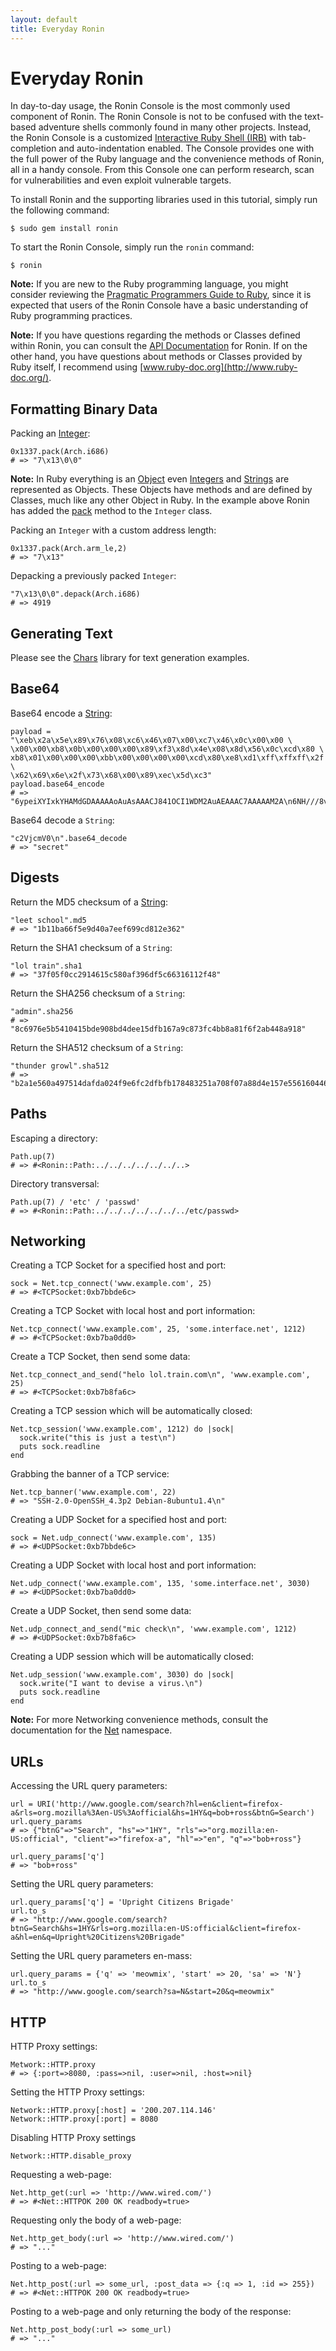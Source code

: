 ```yaml
---
layout: default
title: Everyday Ronin
---
```


Everyday Ronin
==============

In day-to-day usage, the Ronin Console is the most commonly used component
of Ronin. The Ronin Console is not to be confused with the text-based
adventure shells commonly found in many other projects. Instead, the Ronin
Console is a customized
[Interactive Ruby Shell (IRB)](http://en.wikipedia.org/wiki/Interactive_Ruby_Shell)
with tab-completion and auto-indentation enabled. The Console provides one
with the full power of the Ruby language and the convenience methods of
Ronin, all in a handy console. From this Console one can perform research,
scan for vulnerabilities and even exploit vulnerable targets.

To install Ronin and the supporting libraries used in this tutorial, simply
run the following command:

    $ sudo gem install ronin

To start the Ronin Console, simply run the `ronin` command:

    $ ronin

**Note:** If you are new to the Ruby programming language, you might
consider reviewing the
[Pragmatic Programmers Guide to Ruby](http://www.rubycentral.com/book/),
since it is expected that users of the Ronin Console have a basic
understanding of Ruby programming practices.

**Note:** If you have questions regarding the methods or Classes defined
within Ronin, you can consult the
[API Documentation](http://ronin.rubyforge.org/docs/ronin/)
for Ronin. If on the other hand, you have questions about methods or Classes
provided by Ruby itself, I recommend using
[www.ruby-doc.org](http://www.ruby-doc.org/).

Formatting Binary Data
----------------------

Packing an [Integer](http://www.ruby-doc.org/core/classes/Integer.html):

    0x1337.pack(Arch.i686)
    # => "7\x13\0\0"

**Note:** In Ruby everything is an [Object](http://www.ruby-doc.org/core/classes/Object.html)
even [Integers](http://www.ruby-doc.org/core/classes/Integer.html) and
[Strings](http://www.ruby-doc.org/core/classes/String.html)
are represented as Objects. These Objects have methods and are defined by
Classes, much like any other Object in Ruby. In the example above Ronin has
added the [pack](http://ronin.rubyforge.org/docs/ronin/Integer.html#pack-instance_method)
method to the `Integer` class.

Packing an `Integer` with a custom address length:

    0x1337.pack(Arch.arm_le,2)
    # => "7\x13"

Depacking a previously packed `Integer`:

    "7\x13\0\0".depack(Arch.i686)
    # => 4919

Generating Text
---------------

Please see the [Chars](http://chars.rubyforge.org/) library for text
generation examples.

Base64
------

Base64 encode a [String](http://www.ruby-doc.org/core/classes/String.html):

    payload = "\xeb\x2a\x5e\x89\x76\x08\xc6\x46\x07\x00\xc7\x46\x0c\x00\x00 \
    \x00\x00\xb8\x0b\x00\x00\x00\x89\xf3\x8d\x4e\x08\x8d\x56\x0c\xcd\x80 \
    xb8\x01\x00\x00\x00\xbb\x00\x00\x00\x00\xcd\x80\xe8\xd1\xff\xffxff\x2f \
    \x62\x69\x6e\x2f\x73\x68\x00\x89\xec\x5d\xc3"
    payload.base64_encode
    # => "6ypeiXYIxkYHAMdGDAAAAAoAuAsAAACJ841OCI1WDM2AuAEAAAC7AAAAAM2A\n6NH///8vYmluL3NoAInsXcM=\n"

Base64 decode a `String`:

    "c2VjcmV0\n".base64_decode
    # => "secret"

Digests
-------

Return the MD5 checksum of a [String](http://www.ruby-doc.org/core/classes/String.html):

    "leet school".md5
    # => "1b11ba66f5e9d40a7eef699cd812e362"

Return the SHA1 checksum of a `String`:

    "lol train".sha1
    # => "37f05f0cc2914615c580af396df5c66316112f48"

Return the SHA256 checksum of a `String`:

    "admin".sha256
    # => "8c6976e5b5410415bde908bd4dee15dfb167a9c873fc4bb8a81f6f2ab448a918"

Return the SHA512 checksum of a `String`:

    "thunder growl".sha512
    # => "b2a1e560a497514dafda024f9e6fc2dfbfb178483251a708f07a88d4e157e5561604460da313ebc88dde2814ae58a15ae4085d00efb6a825a62f5be3215f5cbf"

Paths
-----

Escaping a directory:

    Path.up(7)
    # => #<Ronin::Path:../../../../../../..>

Directory transversal:

    Path.up(7) / 'etc' / 'passwd'
    # => #<Ronin::Path:../../../../../../../etc/passwd>

Networking
----------

Creating a TCP Socket for a specified host and port:

    sock = Net.tcp_connect('www.example.com', 25)
    # => #<TCPSocket:0xb7bbde6c>

Creating a TCP Socket with local host and port information:

    Net.tcp_connect('www.example.com', 25, 'some.interface.net', 1212)
    # => #<TCPSocket:0xb7ba0dd0>

Create a TCP Socket, then send some data:

    Net.tcp_connect_and_send("helo lol.train.com\n", 'www.example.com', 25)
    # => #<TCPSocket:0xb7b8fa6c>

Creating a TCP session which will be automatically closed:

    Net.tcp_session('www.example.com', 1212) do |sock|
      sock.write("this is just a test\n")
      puts sock.readline
    end

Grabbing the banner of a TCP service:

    Net.tcp_banner('www.example.com', 22)
    # => "SSH-2.0-OpenSSH_4.3p2 Debian-8ubuntu1.4\n"

Creating a UDP Socket for a specified host and port:

    sock = Net.udp_connect('www.example.com', 135)
    # => #<UDPSocket:0xb7bbde6c>

Creating a UDP Socket with local host and port information:

    Net.udp_connect('www.example.com', 135, 'some.interface.net', 3030)
    # => #<UDPSocket:0xb7ba0dd0>

Create a UDP Socket, then send some data:

    Net.udp_connect_and_send("mic check\n", 'www.example.com', 1212)
    # => #<UDPSocket:0xb7b8fa6c>

Creating a UDP session which will be automatically closed:

    Net.udp_session('www.example.com', 3030) do |sock|
      sock.write("I want to devise a virus.\n")
      puts sock.readline
    end

**Note:** For more Networking convenience methods, consult the documentation
for the [Net](http://ronin.rubyforge.org/docs/ronin/Net.html) namespace.

URLs
----

Accessing the URL query parameters:

    url = URI('http://www.google.com/search?hl=en&client=firefox-a&rls=org.mozilla%3Aen-US%3Aofficial&hs=1HY&q=bob+ross&btnG=Search')
    url.query_params
    # => {"btnG"=>"Search", "hs"=>"1HY", "rls"=>"org.mozilla:en-US:official", "client"=>"firefox-a", "hl"=>"en", "q"=>"bob+ross"}

    url.query_params['q']
    # => "bob+ross"

Setting the URL query parameters:

    url.query_params['q'] = 'Upright Citizens Brigade'
    url.to_s
    # => "http://www.google.com/search?btnG=Search&hs=1HY&rls=org.mozilla:en-US:official&client=firefox-a&hl=en&q=Upright%20Citizens%20Brigade"

Setting the URL query parameters en-mass:

    url.query_params = {'q' => 'meowmix', 'start' => 20, 'sa' => 'N'}
    url.to_s
    # => "http://www.google.com/search?sa=N&start=20&q=meowmix"

HTTP
----

HTTP Proxy settings:

    Metwork::HTTP.proxy
    # => {:port=>8080, :pass=>nil, :user=>nil, :host=>nil}

Setting the HTTP Proxy settings:

    Network::HTTP.proxy[:host] = '200.207.114.146'
    Network::HTTP.proxy[:port] = 8080

Disabling HTTP Proxy settings

    Network::HTTP.disable_proxy

Requesting a web-page:

    Net.http_get(:url => 'http://www.wired.com/')
    # => #<Net::HTTPOK 200 OK readbody=true>

Requesting only the body of a web-page:

    Net.http_get_body(:url => 'http://www.wired.com/')
    # => "..."

Posting to a web-page:

    Net.http_post(:url => some_url, :post_data => {:q => 1, :id => 255})
    # => #<Net::HTTPOK 200 OK readbody=true>

Posting to a web-page and only returning the body of the response:

    Net.http_post_body(:url => some_url)
    # => "..."

